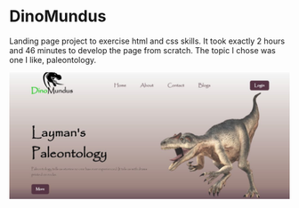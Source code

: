 # DinoMundus

Landing page project to exercise html and css skills. It took exactly 2 hours and 46 minutes to develop the page from scratch. The topic I chose was one I like, paleontology.

![screen print](https://raw.githubusercontent.com/gabrieldasneves/Dino_landing_page/main/media/print.jpg)